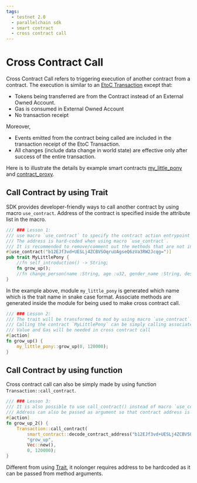 ```yaml
---
tags:
  - testnet 2.0
  - parallelchain sdk
  - smart contract
  - cross contract call
---
```


# Cross Contract Call

Cross Contract Call refers to triggering execution of another contract from a contract. The execution is similar to an [EtoC Transaction](../../getting_started/call_contract.md) except that:

- Tokens being transferred are from the Contract instead of an External Owned Account.
- Gas is consumed in External Owned Account
- No transaction receipt

Moreover, 

- Events emitted from the contract being called are included in the transaction receipt of the EtoC Transaction.
- All changes (include data change in world state) are effective only after success of the entire transaction.

Here is to illustrate the details by example smart contracts [my_little_pony](https://github.com/parallelchain-io/example-smart-contracts) and [contract_proxy](https://github.com/parallelchain-io/example-smart-contracts).


## Call Contract by using Trait

SDK provides developer-friendly ways to call another contract by using macro `use_contract`. Address of the contract is specified inside the attribute list in the macro. 

```rust
/// ### Lesson 1:
/// use macro `use_contract` to specify the contract action entrypoint methods in a trait.
/// The address is hard-coded when using macro `use_contract`.
/// It is recommended to remove/comment out the methods that are not intended to be used.
#[use_contract("b12EJf3vd+UESLj4ZCBVSOqruUAgseQ6zVa3RW2Jcqg=")]
pub trait MyLittlePony {
    //fn self_introduction() -> String;
    fn grow_up();
    //fn change_person(name :String, age :u32, gender_name :String, description :String);
}
```

In the example above, module `my_little_pony` is generated which name which is the trait name in snake case format. Associate methods are generated inside the module for being used to make cross contract call.

```rust
/// ### Lesson 2:
/// The trait will be transformed to mod by using macro `use_contract`. 
/// Calling the contract `MyLittlePony` can be simply calling associate methods according to defined method in the trait.
/// Value and Gas will be needed in cross contract call
#[action]
fn grow_up() {
    my_little_pony::grow_up(0, 120000);
}
```

## Call Contract by using function

Cross contract call can also be simply made by using function `Transaction::call_contract`.

```rust
/// ### Lesson 3:
/// It is also possible to use call_contract() instead of macro `use_contract` to make a cross contract call.
/// Address can also be passed as argument so that contract address is not necessary hard-coded.
#[action]
fn grow_up_2() {
    Transaction::call_contract(
        smart_contract::decode_contract_address("b12EJf3vd+UESLj4ZCBVSOqruUAgseQ6zVa3RW2Jcqg=".to_string()),
        "grow_up", 
        Vec::new(),
        0, 120000);
}
```

Different from using [Trait](#call-contract-by-using-trait), it nolonger requires address to be hardcoded as it can be passed from method arguments.